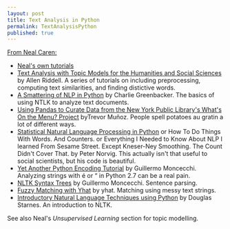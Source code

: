 ```yaml
---
layout: post
title: Text Analysis in Python
permalink: TextAnalysisPython
published: true
---
```




[From Neal Caren:](http://nealcaren.github.io/python-tutorials/)

* [Neal's own tutorials](http://nealcaren.web.unc.edu/big-data/)
* [Text Analysis with Topic Models for the Humanities and Social Sciences](https://de.dariah.eu/tatom/) by Allen Riddell. A series of tutorials on including preprocessing, computing text similarities, and finding distictive words.
* [A Smattering of NLP in Python](http://nbviewer.ipython.org/github/charlieg/A-Smattering-of-NLP-in-Python/blob/master/A%20Smattering%20of%20NLP%20in%20Python.ipynb) by Charlie Greenbacker. The basics of using NTLK to analyze text documents.
* [Using Pandas to Curate Data from the New York Public Library's What's On the Menu? Project](http://nbviewer.ipython.org/gist/trevormunoz/8358810) byTrevor Muñoz. People spell potatoes au gratin a lot of different ways.
* [Statistical Natural Language Processing in Python](http://nbviewer.ipython.org/url/norvig.com/ipython/How%20to%20Do%20Things%20with%20Words.ipynb) or How To Do Things With Words. And Counters. or Everything I Needed to Know About NLP I learned From Sesame Street. Except Kneser-Ney Smoothing. The Count Didn't Cover That. by Peter Norvig. This actually isn't that useful to social scientists, but his code is beautiful.
* [Yet Another Python Encoding Tutorial](http://nbviewer.ipython.org/github/gmonce/datascience/blob/master/src/1%20-%20Yet%20Another%20Python%20Encoding%20Tutorial.ipynb) by Guillermo Moncecchi. Analyzing strings with é or “ in Python 2.7 can be a real pain.
* [NLTK Syntax Trees](http://nbviewer.ipython.org/github/gmonce/nltk_parsing/blob/master/1.%20NLTK%20Syntax%20Trees.ipynb) by Guillermo Moncecchi. Sentence parsing.
* [Fuzzy Matching with Yhat](http://blog.yhathq.com/posts/fuzzy-matching-with-yhat.html) by yhat. Matching using messy text strings.
* [Introductory Natural Language Techniques using Python](http://nbviewer.ipython.org/github/douglasstarnes/pyohio14/blob/master/NaturalLanguageToolkit.ipynb) by Douglas Starnes. An introduction to NLTK.

See also Neal's _Unsupervised Learning_ section for topic modelling.
